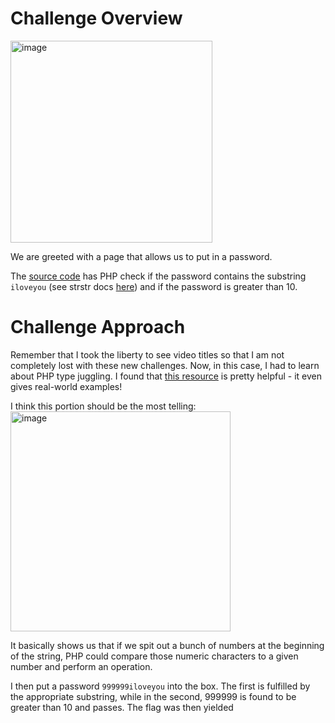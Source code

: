 # Challenge Overview

<img width="323" alt="image" src="https://github.com/Leonard514/CTF-Writeups/assets/92343899/5f019cf4-94cf-4a46-9b64-467e43c2641b">


We are greeted with a page that allows us to put in a password.

The [source code](https://github.com/Leonard514/CTF-Writeups/blob/main/OverTheWire/Natas/Natas23Source.html) has PHP check if the password contains the substring `iloveyou` (see strstr docs [here](https://www.php.net/manual/en/function.strstr.php)) and if the password is greater than 10.


# Challenge Approach

Remember that I took the liberty to see video titles so that I am not completely lost with these new challenges. Now, in this case, I had to learn about PHP type juggling. I found that [this resource](https://web.archive.org/web/20201112021256/https://owasp.org/www-pdf-archive/PHPMagicTricks-TypeJuggling.pdf) is pretty helpful - it even gives real-world examples!

I think this portion should be the most telling: <img width="352" alt="image" src="https://github.com/Leonard514/CTF-Writeups/assets/92343899/06395b97-72cc-415b-b7bd-10b5a13d98aa">


It basically shows us that if we spit out a bunch of numbers at the beginning of the string, PHP could compare those numeric characters to a given number and perform an operation.

I then put a password `999999iloveyou` into the box. The first is fulfilled by the appropriate substring, while in the second, 999999 is found to be greater than 10 and passes. The flag was then yielded
